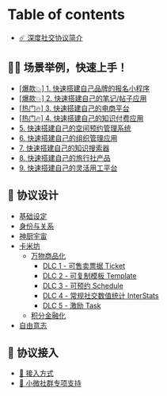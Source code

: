 # Table of contents

* [☄️ 深度社交协议简介](README.md)

## 🏊‍♂️ 场景举例，快速上手！ <a href="#examples" id="examples"></a>

* [\[爆款💥\] 1. 快速搭建自己品牌的报名小程序](examples/bao-kuan-1.-kuai-su-da-jian-zi-ji-pin-pai-de-bao-ming-xiao-cheng-xu.md)
* [\[爆款💥\] 2. 快速搭建自己的笔记/帖子应用](examples/bao-kuan-2.-kuai-su-da-jian-zi-ji-de-bi-ji-tie-zi-ying-yong.md)
* [\[热门🔥\] 3. 快速搭建自己的电商平台](examples/re-men-3.-kuai-su-da-jian-zi-ji-de-dian-shang-ping-tai.md)
* [\[热门🔥\] 4. 快速搭建自己的知识付费应用](examples/re-men-4.-kuai-su-da-jian-zi-ji-de-zhi-shi-fu-fei-ying-yong.md)
* [5. 快速搭建自己的空间预约管理系统](examples/5.-kuai-su-da-jian-zi-ji-de-kong-jian-yu-yue-guan-li-xi-tong.md)
* [6. 快速搭建自己的组织管理应用](examples/6.-kuai-su-da-jian-zi-ji-de-zu-zhi-guan-li-ying-yong.md)
* [7. 快速搭建自己的知识搜索器](examples/7.-kuai-su-da-jian-zi-ji-de-zhi-shi-sou-suo-qi.md)
* [8. 快速搭建自己的旅行社产品](examples/8.-kuai-su-da-jian-zi-ji-de-lv-hang-she-chan-pin.md)
* [9. 快速搭建自己的灵活用工平台](examples/9.-kuai-su-da-jian-zi-ji-de-ling-huo-yong-gong-ping-tai.md)

## 🍮 协议设计 <a href="#designs" id="designs"></a>

* [基础设定](designs/ji-chu-she-ding.md)
* [身份与关系](designs/shen-fen-yu-guan-xi.md)
* [神厨宇宙](designs/shen-chu-yu-zhou.md)
* [卡米坊](designs/ka-mi-fang/README.md)
  * [万物商品化](designs/ka-mi-fang/wan-wu-shang-pin-hua/README.md)
    * [DLC 1 - 可售卖票据 Ticket](designs/ka-mi-fang/wan-wu-shang-pin-hua/dlc-1-ke-shou-mai-piao-ju-ticket.md)
    * [DLC 2 - 可复制模板 Template](designs/ka-mi-fang/wan-wu-shang-pin-hua/dlc-2-ke-fu-zhi-mu-ban-template.md)
    * [DLC 3 - 可预约 Schedule](designs/ka-mi-fang/wan-wu-shang-pin-hua/dlc-3-ke-yu-yue-schedule.md)
    * [DLC 4 - 常规社交数值统计 InterStats](designs/ka-mi-fang/wan-wu-shang-pin-hua/dlc-4-chang-gui-she-jiao-shu-zhi-tong-ji-interstats.md)
    * [DLC 5 - 激励 Task](designs/ka-mi-fang/wan-wu-shang-pin-hua/dlc-5-ji-li-task.md)
  * [积分金融化](designs/ka-mi-fang/ji-fen-jin-rong-hua.md)
* [自由意志](designs/zi-you-yi-zhi.md)

## 🦊 协议接入 <a href="#integrations" id="integrations"></a>

* [🎹 接入方式](integrations/jie-ru-fang-shi.md)
* [🦸 小微社群专项支持](integrations/xiao-wei-she-qun-zhuan-xiang-zhi-chi.md)
